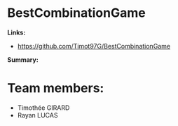 # BestCombinationGame

**Links:**

* https://github.com/Timot97G/BestCombinationGame

**Summary:**

# Team members:

* Timothée GIRARD
* Rayan LUCAS